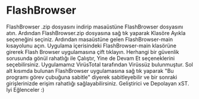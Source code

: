 # FlashBrowser
FlashBrowser
.zip dosyasını indirip masaüstüne FlashBrowser dosyasını atın. Ardından FlashBrowser.zip dosyasına sağ tık yaparak  Klasöre Ayıkla seçeneğini seçiniz. Ardından masaüstüne gelen FlashBrowser-main kısayolunu açın. Uygulama içerisindeki FlashBrowser-main klasörüne girerek Flash Browser uygulamasına çift tıklayın. Herhangi bir güvenlik sorusunda gönül rahatlığı ile Çalıştır, Yine de Devam Et seçeneklerini seçebilirsiniz. Uygulamamız VirüsTotal tarafından Virüssüz bulunmuştur. Sol alt kısımda bulunan FlashBrowser uygulamasına sağ tık yaparak "Bu programı görev çubuğuna sabitle" diyerek sabitleyebilir ve bir sonraki girişlerinizde erişim rahatlığı sağlayabilirsiniz. Geliştirici ve Depolayan xST. İyi Eğlenceler :)   
